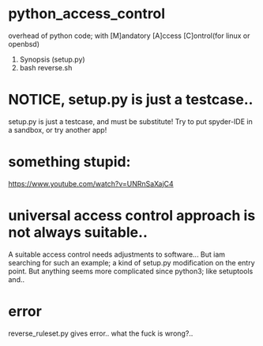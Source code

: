 # python_access_control
overhead of python code; with [M]andatory [A]ccess [C]ontrol(for linux or openbsd)
1) Synopsis (setup.py)
2) bash reverse.sh
   
# NOTICE, setup.py is just a testcase..
setup.py is just a testcase, and must be substitute! Try to put spyder-IDE in a sandbox, or try another app!
# something stupid:
https://www.youtube.com/watch?v=UNRnSaXajC4
# universal access control approach is not always suitable..
A suitable access control needs adjustments to software... But iam searching for such an example;
a kind of setup.py  modification on the entry point. But anything seems more complicated since python3; like setuptools and..
# error
reverse_ruleset.py gives error.. what the fuck is wrong?..
